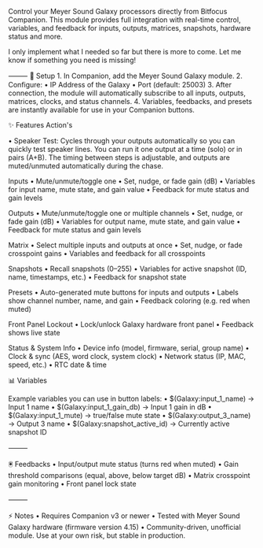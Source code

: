 Control your Meyer Sound Galaxy processors directly from Bitfocus Companion.
This module provides full integration with real-time control, variables, and feedback for inputs, outputs, matrices, snapshots, hardware status and more.

I only implement what I needed so far but there is more to come. Let me know if something you need is missing!

⸻
🔧 Setup
	1.	In Companion, add the Meyer Sound Galaxy module.
	2.	Configure:
	•	IP Address of the Galaxy
	•	Port (default: 25003)
	3.	After connection, the module will automatically subscribe to all inputs, outputs, matrices, clocks, and status channels.
	4.	Variables, feedbacks, and presets are instantly available for use in your Companion buttons.


✨ Features Action's

	
•	Speaker Test: 
    Cycles through your outputs automatically so you can quickly test speaker lines. You can run it one output at a time        (solo) or in pairs (A+B). The timing between steps is adjustable, and outputs are muted/unmuted automatically during        the chase.
	
 Inputs
	  •	Mute/unmute/toggle one
	  •	Set, nudge, or fade gain (dB)
	  •	Variables for input name, mute state, and gain value
	  •	Feedback for mute status and gain levels
	
 Outputs
	  •	Mute/unmute/toggle one or multiple channels
	  •	Set, nudge, or fade gain (dB)
	  •	Variables for output name, mute state, and gain value
	  •	Feedback for mute status and gain levels
	
 Matrix
	•	Select multiple inputs and outputs at once
	•	Set, nudge, or fade crosspoint gains
	•	Variables and feedback for all crosspoints


Snapshots
	  •	Recall snapshots (0–255)
	  •	Variables for active snapshot (ID, name, timestamps, etc.)
	  •	Feedback for snapshot state
	
Presets
  	•	Auto-generated mute buttons for inputs and outputs
	  •	Labels show channel number, name, and gain
	  •	Feedback coloring (e.g. red when muted)
	
Front Panel Lockout
	•	Lock/unlock Galaxy hardware front panel
	•	Feedback shows live state

Status & System Info
	•	Device info (model, firmware, serial, group name)
	•	Clock & sync (AES, word clock, system clock)
	•	Network status (IP, MAC, speed, etc.)
	•	RTC date & time


📊 Variables

Example variables you can use in button labels:
	•	$(Galaxy:input_1_name) → Input 1 name
	•	$(Galaxy:input_1_gain_db) → Input 1 gain in dB
	•	$(Galaxy:input_1_mute) → true/false mute state
	•	$(Galaxy:output_3_name) → Output 3 name
	•	$(Galaxy:snapshot_active_id) → Currently active snapshot ID

⸻

🖲 Feedbacks
	•	Input/output mute status (turns red when muted)
	•	Gain threshold comparisons (equal, above, below target dB)
	•	Matrix crosspoint gain monitoring
	•	Front panel lock state


⸻

⚡ Notes
	•	Requires Companion v3 or newer
	•	Tested with Meyer Sound Galaxy hardware (firmware version 4.15)
	•	Community-driven, unofficial module. Use at your own risk, but stable in production.
